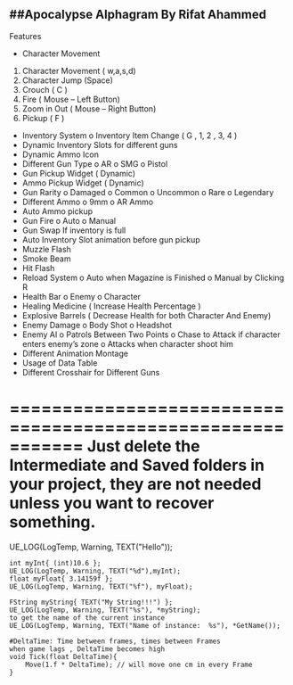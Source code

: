 ##Apocalypse Alphagram
By Rifat Ahammed
---


Features
-	Character Movement
1.	Character Movement ( w,a,s,d)
2.	Character Jump (Space)
3.	Crouch ( C ) 
4.	Fire ( Mouse – Left Button) 
5.	Zoom in Out ( Mouse – Right Button) 
6.	Pickup ( F ) 
-	Inventory System
o	Inventory Item Change ( G , 1, 2 , 3, 4 ) 
-	Dynamic Inventory Slots for different guns
-	Dynamic Ammo Icon
-	Different Gun Type
o	AR
o	SMG
o	Pistol
-	Gun Pickup Widget ( Dynamic)
-	Ammo Pickup Widget ( Dynamic)
-	Gun Rarity
o	Damaged
o	Common
o	Uncommon
o	Rare
o	Legendary
-	Different Ammo
o	9mm
o	AR Ammo
-	Auto Ammo pickup 
-	Gun Fire 
o	Auto
o	Manual 
-	Gun Swap If inventory is full
-	Auto Inventory Slot animation before gun pickup
-	Muzzle Flash
-	Smoke Beam
-	Hit Flash
-	Reload System
o	Auto when Magazine is Finished
o	Manual by Clicking R 
-	Health Bar
o	Enemy
o	Character
-	Healing Medicine ( Increase Health Percentage ) 
-	Explosive Barrels ( Decrease Health for both Character And Enemy)
-	Enemy Damage
o	Body Shot
o	Headshot
-	Enemy AI
o	Patrols Between Two Points 
o	Chase to Attack if character enters enemy’s zone
o	Attacks when character shoot him
-	Different Animation Montage
-	Usage of Data Table
-	Different Crosshair for Different Guns 









===========================================================
Just delete the Intermediate and Saved folders in your project, 
they are not needed unless you want to recover something.
===========================================================

UE_LOG(LogTemp, Warning, TEXT("Hello"));

	int myInt{ (int)10.6 };
	UE_LOG(LogTemp, Warning, TEXT("%d"),myInt);
	float myFloat{ 3.14159f };
	UE_LOG(LogTemp, Warning, TEXT("%f"), myFloat);

	FString myString{ TEXT("My String!!!") };
	UE_LOG(LogTemp, Warning, TEXT("%s"), *myString);
	to get the name of the current instance
	UE_LOG(LogTemp, Warning, TEXT("Name of instance:  %s"), *GetName());

	#DeltaTime: Time between frames, times between Frames 
	when game lags , DeltaTime becomes high 
	void Tick(float DeltaTime){
		Move(1.f * DeltaTime); // will move one cm in every Frame
	}